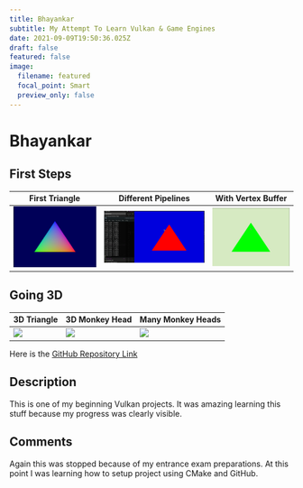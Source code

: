```yaml
---
title: Bhayankar
subtitle: My Attempt To Learn Vulkan & Game Engines
date: 2021-09-09T19:50:36.025Z
draft: false
featured: false
image:
  filename: featured
  focal_point: Smart
  preview_only: false
---
```

# Bhayankar

## First Steps

| First Triangle          | Different Pipelines     | With Vertex Buffer     |
| ----------------------- | ----------------------- | ---------------------- |
| ![](first-triangle.gif) | ![](toggle-shaders.gif) | ![](vertex-buffer.gif) |

## Going 3D

| 3D Triangle           | 3D Monkey Head       | Many Monkey Heads |
| --------------------- | -------------------- | ----------------- |
| ![](camera-start.gif) | ![](monkey-head.gif) | ![](many-monkey-heads.gif) |


Here is the [GitHub Repository Link](https://github.com/brightprogrammer/Bhayankar)

## Description

This is one of my beginning Vulkan projects. It was amazing learning this stuff because my progress was clearly visible.

## Comments

Again this was stopped because of my entrance exam preparations. At this point I was learning how to setup project using CMake and GitHub.